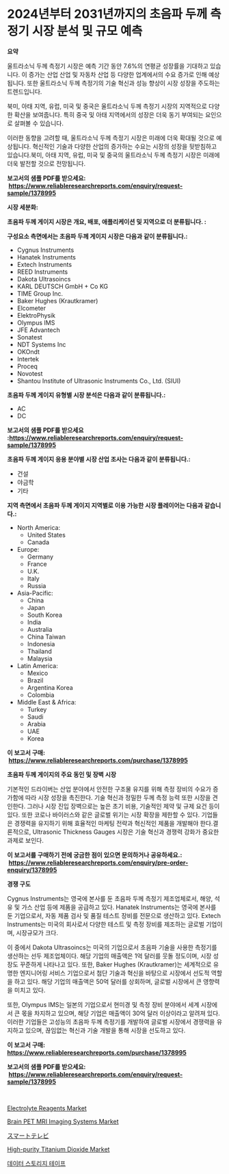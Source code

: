 <p><h1>2024년부터 2031년까지의 초음파 두께 측정기 시장 분석 및 규모 예측</h1></p><p><strong>요약</strong></p>
<p><p>울트라소닉 두께 측정기 시장은 예측 기간 동안 7.6%의 연평균 성장률을 기대하고 있습니다. 이 증가는 산업 산업 및 자동차 산업 등 다양한 업계에서의 수요 증가로 인해 예상됩니다. 또한 울트라소닉 두께 측정기의 기술 혁신과 성능 향상이 시장 성장을 주도하는 트렌드입니다.</p><p>북미, 아태 지역, 유럽, 미국 및 중국은 울트라소닉 두께 측정기 시장의 지역적으로 다양한 확산을 보여줍니다. 특히 중국 및 아태 지역에서의 성장은 더욱 동기 부여되는 요인으로 살펴볼 수 있습니다.</p><p>이러한 동향을 고려할 때, 울트라소닉 두께 측정기 시장은 미래에 더욱 확대될 것으로 예상됩니다. 혁신적인 기술과 다양한 산업의 증가하는 수요는 시장의 성장을 뒷받침하고 있습니다.북미, 아태 지역, 유럽, 미국 및 중국의 울트라소닉 두께 측정기 시장은 미래에 더욱 발전할 것으로 전망됩니다.</p></p>
<p><strong>보고서의 샘플 PDF를 받으세요: &nbsp;<a href="https://www.reliableresearchreports.com/enquiry/request-sample/1378995">https://www.reliableresearchreports.com/enquiry/request-sample/1378995</a></strong></p>
<p><strong>시장 세분화:</strong></p>
<p><strong> 초음파 두께 게이지 시장은 개요, 배포, 애플리케이션 및 지역으로 더 분류됩니다. :</strong></p>
<p><strong>구성요소 측면에서는 초음파 두께 게이지 시장은 다음과 같이 분류됩니다.:</strong></p>
<p><ul><li>Cygnus Instruments</li><li>Hanatek Instruments</li><li>Extech Instruments</li><li>REED Instruments</li><li>Dakota Ultrasoincs</li><li>KARL DEUTSCH GmbH + Co KG</li><li>TIME Group Inc.</li><li>Baker Hughes (Krautkramer)</li><li>Elcometer</li><li>ElektroPhysik</li><li>Olympus IMS</li><li>JFE Advantech</li><li>Sonatest</li><li>NDT Systems Inc</li><li>OKOndt</li><li>Intertek</li><li>Proceq</li><li>Novotest</li><li>Shantou Institute of Ultrasonic Instruments Co., Ltd. (SIUI)</li></ul></p>
<p><strong> 초음파 두께 게이지 유형별 시장 분석은 다음과 같이 분류됩니다.:</strong></p>
<p><ul><li>AC</li><li>DC</li></ul></p>
<p><strong>보고서의 샘플 PDF를 받으세요 :<a href="https://www.reliableresearchreports.com/enquiry/request-sample/1378995">https://www.reliableresearchreports.com/enquiry/request-sample/1378995</a></strong></p>
<p><strong> 초음파 두께 게이지 응용 분야별 시장 산업 조사는 다음과 같이 분류됩니다.:</strong></p>
<p><ul><li>건설</li><li>야금학</li><li>기타</li></ul></p>
<p><strong>지역 측면에서 초음파 두께 게이지 지역별로 이용 가능한 시장 플레이어는 다음과 같습니다.:</strong></p>
<p><ul>
    <li>
        North America:
        <ul>
            <li>United States</li>
            <li>Canada</li>
        </ul>
    </li>
    <li>
        Europe:
        <ul>
            <li>Germany</li>
            <li>France</li>
            <li>U.K.</li>
            <li>Italy</li>
            <li>Russia</li>
        </ul>
    </li>
    <li>
        Asia-Pacific:
        <ul>
            <li>China</li>
            <li>Japan</li>
            <li>South Korea</li>
            <li>India</li>
            <li>Australia</li>
            <li>China Taiwan</li>
            <li>Indonesia</li>
            <li>Thailand</li>
            <li>Malaysia</li>
        </ul>
    </li>
    <li>
        Latin America:
        <ul>
            <li>Mexico</li>
            <li>Brazil</li>
            <li>Argentina Korea</li>
            <li>Colombia</li>
        </ul>
    </li>
    <li>
        Middle East & Africa:
        <ul>
            <li>Turkey</li>
            <li>Saudi</li>
            <li>Arabia</li>
            <li>UAE</li>
            <li>Korea</li>
        </ul>
    </li>
    </ul></p>
<p><strong>이 보고서 구매: &nbsp;<a href="https://www.reliableresearchreports.com/purchase/1378995">https://www.reliableresearchreports.com/purchase/1378995</a></strong></p>
<p><strong>초음파 두께 게이지의 주요 동인 및 장벽 시장</strong></p>
<p><p>기본적인 드라이버는 산업 분야에서 안전한 구조물 유지를 위해 측정 장비의 수요가 증가함에 따라 시장 성장을 촉진한다. 기술 혁신과 정밀한 두께 측정 능력 또한 시장을 견인한다. 그러나 시장 진입 장벽으로는 높은 초기 비용, 기술적인 제약 및 규제 요건 등이 있다. 또한 코로나 바이러스와 같은 글로벌 위기는 시장 확장을 제한할 수 있다. 기업들은 경쟁력을 유지하기 위해 효율적인 마케팅 전략과 혁신적인 제품을 개발해야 한다.결론적으로, Ultrasonic Thickness Gauges 시장은 기술 혁신과 경쟁력 강화가 중요한 과제로 보인다.</p></p>
<p><strong>이 보고서를 구매하기 전에 궁금한 점이 있으면 문의하거나 공유하세요.: &nbsp;<a href="https://www.reliableresearchreports.com/enquiry/pre-order-enquiry/1378995">https://www.reliableresearchreports.com/enquiry/pre-order-enquiry/1378995</a></strong></p>
<p><strong>경쟁 구도</strong></p>
<p><p>Cygnus Instruments는 영국에 본사를 둔 초음파 두께 측정기 제조업체로서, 해양, 석유 및 가스 산업 등에 제품을 공급하고 있다. Hanatek Instruments는 영국에 본사를 둔 기업으로서, 자동 제품 검사 및 품질 테스트 장비를 전문으로 생산하고 있다. Extech Instruments는 미국의 회사로서 다양한 테스트 및 측정 장비를 제조하는 글로벌 기업이며, 시장규모가 크다.</p><p>이 중에서 Dakota Ultrasoincs는 미국의 기업으로서 초음파 기술을 사용한 측정기를 생산하는 선두 제조업체이다. 해당 기업의 매출액은 1억 달러를 웃돌 정도이며, 시장 성장도 꾸준하게 나타나고 있다. 또한, Baker Hughes (Krautkramer)는 세계적으로 유명한 엔지니어링 서비스 기업으로서 첨단 기술과 혁신을 바탕으로 시장에서 선도적 역할을 하고 있다. 해당 기업의 매출액은 50억 달러를 상회하며, 글로벌 시장에서 큰 영향력을 미치고 있다.</p><p>또한, Olympus IMS는 일본의 기업으로서 현미경 및 측정 장비 분야에서 세계 시장에서 큰 몫을 차지하고 있으며, 해당 기업은 매출액이 30억 달러 이상이라고 알려져 있다. 이러한 기업들은 고성능의 초음파 두께 측정기를 개발하여 글로벌 시장에서 경쟁력을 유지하고 있으며, 끊임없는 혁신과 기술 개발을 통해 시장을 선도하고 있다.</p></p>
<p><strong>이 보고서 구매: &nbsp; <a href="https://www.reliableresearchreports.com/purchase/1378995">https://www.reliableresearchreports.com/purchase/1378995</a></strong></p>
<p><strong>보고서의 샘플 PDF를 받으세요: &nbsp;<a href="https://www.reliableresearchreports.com/enquiry/request-sample/1378995">https://www.reliableresearchreports.com/enquiry/request-sample/1378995</a></strong><strong></strong></p>
<p>&nbsp;</p>
<p><p><a href="https://flame-sidecar-702.notion.site/Electrolyte-Reagents-Market-Dynamics-2024-2031-Also-about-Its-Market-Trends-Projections-and-Oppor-783cb4a4bb6646be9d3ab0de897bff22">Electrolyte Reagents Market</a></p><p><a href="https://pretty-mail-caf.notion.site/Brain-PET-MRI-Imaging-Systems-Market-Dynamics-2024-2031-Also-about-Its-Market-Trends-Projections--4f873fdf747c40faa93e3a72c22fb715">Brain PET MRI Imaging Systems Market</a></p><p><a href="https://medium.com/@jacksonmith1931/%E3%82%B9%E3%83%9E%E3%83%BC%E3%83%88%E3%83%86%E3%83%AC%E3%83%93%E5%B8%82%E5%A0%B4%E3%81%AE%E5%88%86%E6%9E%90-%E3%82%B0%E3%83%AD%E3%83%BC%E3%83%90%E3%83%AB%E7%94%A3%E6%A5%AD%E3%81%AE%E8%A6%8B%E9%80%9A%E3%81%97%E3%81%A8%E4%BA%88%E6%B8%AC-2024%E5%B9%B4%E3%81%8B%E3%82%892031%E5%B9%B4%E3%81%BE%E3%81%A7-9f533ab0ce84">スマートテレビ</a></p><p><a href="https://github.com/ashepherd82/Market-Research-Report-List-3/blob/main/high-purity-titanium-dioxide-market.md">High-purity Titanium Dioxide Market</a></p><p><a href="https://github.com/lkwggful07722/Market-Research-Report-List-1/blob/main/4649631929.md">데이터 스토리지 테이프</a></p></p>
